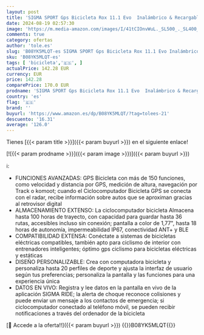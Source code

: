 ```yaml
---
layout: post
title: 'SIGMA SPORT Gps Bicicleta Rox 11.1 Evo  Inalámbrico & Recargable Ciclocomputador Bicicleta Gps Con 150 Funciones Inteligentes Y 20 Perfiles Deportivos  Compatible Con Bicicletas Eléctricas'
date: 2024-08-19 02:57:30
image: 'https://m.media-amazon.com/images/I/41tCIOnvWuL._SL500_._SL400_.jpg'
comments: true
category: ofertas
author: 'tole.es'
slug: 'B08YK5MLQT-es SIGMA SPORT Gps Bicicleta Rox 11.1 Evo Inalámbrico &...'
sku: 'B08YK5MLQT-es'
tags: [ 'bicicleta','🇪🇸', ]
actualPrice: 142.28 EUR
currency: EUR
price: 142.28
comparePrice: 170.0 EUR
prodname: 'SIGMA SPORT Gps Bicicleta Rox 11.1 Evo  Inalámbrico & Recargable Ciclocomputador Bicicleta Gps Con 150 Funciones Inteligentes Y 20 Perfiles Deportivos  Compatible Con Bicicletas Eléctricas'
country: 'es'
flag: '🇪🇸'
brand: ''
buyurl: 'https://www.amazon.es/dp/B08YK5MLQT/?tag=tolees-21'
descuento: '16.31'
average: '126.0'
---
```


Tienes [{{< param title >}}]({{< param buyurl >}}) en el siguiente enlace!

[![{{< param prodname >}}]({{< param image >}})]({{< param buyurl >}})

ℹ️:

- FUNCIONES AVANZADAS: GPS Bicicleta con más de 150 funciones, como velocidad y distancia por GPS, medición de altura, navegación por Track o komoot; cuando el Ciclocomputador Bicicleta GPS se conecta con el radar, recibe información sobre autos que se aproximan gracias al retrovisor digital
- ALMACENAMIENTO EXTENSO: La ciclocomputador bicicleta Almacena hasta 100 horas de trayecto, con capacidad para guardar hasta 36 rutas, accesibles incluso sin conexión; pantalla a color de 1,77", hasta 18 horas de autonomía, impermeabilidad IP67, conectividad ANT+ y BLE
- COMPATIBILIDAD EXTENSA: Conéctate a sistemas de bicicletas eléctricas compatibles, también apto para ciclismo de interior con entrenadores inteligentes; óptimo gps ciclismo para bicicletas eléctricas y estáticas
- DISEÑO PERSONALIZABLE: Crea con computadora bicicleta y personaliza hasta 20 perfiles de deporte y ajusta la interfaz de usuario según tus preferencias; personaliza la pantalla y las funciones para una experiencia única
- DATOS EN VIVO: Registra y lee datos en la pantalla en vivo de la aplicación SIGMA RIDE; la alerta de choque reconoce colisiones y puede enviar un mensaje a los contactos de emergencia; si ciclocomputador conectado al teléfono móvil, se pueden recibir notificaciones a través del ordenador de la bicicleta

[🛒 Accede a la oferta!!]({{< param buyurl >}})
{{<world>}}B08YK5MLQT{{</world>}}
